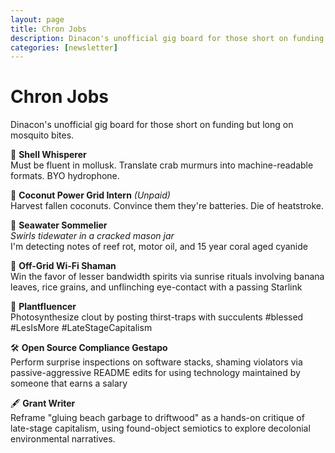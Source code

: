 ```yaml
---
layout: page
title: Chron Jobs
description: Dinacon's unofficial gig board for those short on funding but long on mosquito bites
categories: [newsletter]
---
```


# Chron Jobs

Dinacon's unofficial gig board for those short on funding but long on mosquito bites.  

🐚 **Shell Whisperer**  
Must be fluent in mollusk. Translate crab murmurs into machine-readable formats. BYO hydrophone.

🔋 **Coconut Power Grid Intern** _(Unpaid)_  
Harvest fallen coconuts. Convince them they're batteries. Die of heatstroke.

🌊 **Seawater Sommelier**  
_*Swirls tidewater in a cracked mason jar*_  
I'm detecting notes of reef rot, motor oil, and 15 year coral aged cyanide

📡 **Off-Grid Wi-Fi Shaman**  
Win the favor of lesser bandwidth spirits via sunrise rituals involving banana leaves, rice grains, and unflinching eye-contact with a passing Starlink 

🌿 **Plantfluencer**  
Photosynthesize clout by posting thirst-traps with succulents #blessed #LesIsMore #LateStageCapitalism

🛠️ **Open Source Compliance Gestapo**  
Perform surprise inspections on software stacks, shaming violators via passive-aggressive README edits for using technology maintained by someone that earns a salary

🖋️ **Grant Writer**  
Reframe "gluing beach garbage to driftwood" as a hands-on critique of late-stage capitalism, using found-object semiotics to explore decolonial environmental narratives.



